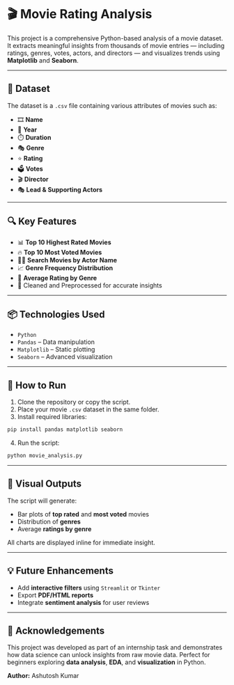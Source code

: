 # 🎬 Movie Rating Analysis

This project is a comprehensive Python-based analysis of a movie dataset. It extracts meaningful insights from thousands of movie entries — including ratings, genres, votes, actors, and directors — and visualizes trends using **Matplotlib** and **Seaborn**.

---

## 📁 Dataset

The dataset is a `.csv` file containing various attributes of movies such as:

- 🎞️ **Name**
- 📆 **Year**
- ⏱️ **Duration**
- 🎭 **Genre**
- ⭐ **Rating**
- 🗳️ **Votes**
- 🎬 **Director**
- 🎭 **Lead & Supporting Actors**

---

## 🔍 Key Features

- 📊 **Top 10 Highest Rated Movies**
- 🔥 **Top 10 Most Voted Movies**
- 🧑‍🎤 **Search Movies by Actor Name**
- 📈 **Genre Frequency Distribution**
- 🎯 **Average Rating by Genre**
- 🧼 Cleaned and Preprocessed for accurate insights

---

## 📦 Technologies Used

- `Python`
- `Pandas` – Data manipulation
- `Matplotlib` – Static plotting
- `Seaborn` – Advanced visualization

---

## 🚀 How to Run

1. Clone the repository or copy the script.
2. Place your movie `.csv` dataset in the same folder.
3. Install required libraries:

```bash
pip install pandas matplotlib seaborn
```

4. Run the script:

```bash
python movie_analysis.py
```

---

## 📸 Visual Outputs

The script will generate:

- Bar plots of **top rated** and **most voted** movies
- Distribution of **genres**
- Average **ratings by genre**

All charts are displayed inline for immediate insight.

---

## 💡 Future Enhancements

- Add **interactive filters** using `Streamlit` or `Tkinter`
- Export **PDF/HTML reports**
- Integrate **sentiment analysis** for user reviews

---

## 🤝 Acknowledgements

This project was developed as part of an internship task and demonstrates how data science can unlock insights from raw movie data. Perfect for beginners exploring **data analysis**, **EDA**, and **visualization** in Python.

**Author:** Ashutosh Kumar
